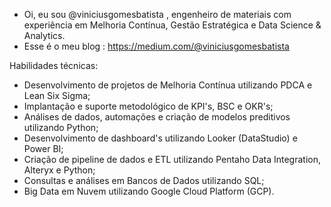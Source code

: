 - Oi, eu sou @viniciusgomesbatista , engenheiro de materiais com experiência em Melhoria Contínua, Gestão Estratégica e Data Science & Analytics.
- Esse é o meu blog : https://medium.com/@viniciusgomesbatista

Habilidades técnicas: 
- Desenvolvimento de projetos de Melhoria Contínua utilizando PDCA e Lean Six Sigma;
- Implantação e suporte metodológico de KPI's, BSC e OKR's;
- Análises de dados, automações e criação de modelos preditivos utilizando Python;
- Desenvolvimento de dashboard's utilizando Looker (DataStudio) e Power BI;
- Criação de pipeline de dados e ETL utilizando Pentaho Data Integration, Alteryx e Python;
- Consultas e análises em Bancos de Dados utilizando SQL;
- Big Data em Nuvem utilizando Google Cloud Platform (GCP).



<!---
vinigo18/vinigo18 is a ✨ special ✨ repository because its `README.md` (this file) appears on your GitHub profile.
You can click the Preview link to take a look at your changes.
--->

